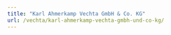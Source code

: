 ```yaml
---
title: "Karl Ahmerkamp Vechta GmbH & Co. KG"
url: /vechta/karl-ahmerkamp-vechta-gmbh-und-co-kg/
---
```

